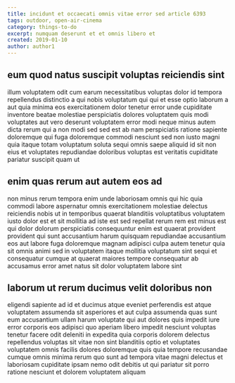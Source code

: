 ```yaml
---
title: incidunt et occaecati omnis vitae error sed article 6393
tags: outdoor, open-air-cinema
category: things-to-do
excerpt: numquam deserunt et et omnis libero et
created: 2019-01-10
author: author1
---
```


## eum quod natus suscipit voluptas reiciendis sint

illum voluptatem odit cum earum necessitatibus voluptas dolor id tempora repellendus distinctio a qui nobis voluptatum qui qui et esse optio laborum a aut quia minima eos exercitationem dolor tenetur error unde cupiditate inventore beatae molestiae perspiciatis dolores voluptatem quis modi voluptates aut vero deserunt voluptatem error modi neque minus autem dicta rerum qui a non modi sed sed est ab nam perspiciatis ratione sapiente doloremque qui fuga doloremque commodi nesciunt sed non iusto magni quia itaque totam voluptatum soluta sequi omnis saepe aliquid id sit non eius et voluptates repudiandae doloribus voluptas est veritatis cupiditate pariatur suscipit quam ut

## enim quas rerum aut autem eos ad

non minus rerum tempora enim unde laboriosam omnis qui hic quia commodi labore aspernatur omnis exercitationem molestiae delectus reiciendis nobis ut in temporibus quaerat blanditiis voluptatibus voluptatem iusto dolor est et sit mollitia ad iste est sed repellat rerum rem est minus est qui dolor dolorum perspiciatis consequuntur enim est quaerat provident provident qui sunt accusantium harum quisquam repudiandae accusantium eos aut labore fuga doloremque magnam adipisci culpa autem tenetur quia sit omnis animi sed in voluptatem itaque mollitia voluptatum sint sequi et consequatur cumque at quaerat maiores tempore consequatur ab accusamus error amet natus sit dolor voluptatem labore sint

## laborum ut rerum ducimus velit doloribus non

eligendi sapiente ad id et ducimus atque eveniet perferendis est atque voluptatem assumenda sit asperiores et aut culpa assumenda quas sunt eum accusantium ullam harum voluptate qui aut dolores quis impedit iure error corporis eos adipisci quo aperiam libero impedit nesciunt voluptas tenetur facere odit deleniti in expedita quia corporis dolorem delectus repellendus voluptas sit vitae non sint blanditiis optio et voluptates voluptatem omnis facilis dolores doloremque quis quia tempore recusandae cumque omnis minima rerum quo sunt ad tempora vitae magni delectus et laboriosam cupiditate ipsam nemo odit debitis ut qui pariatur sit porro ratione nesciunt et dolorem voluptatem aliquam
